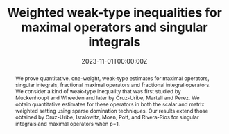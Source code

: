 ---
title: "Weighted weak-type inequalities for maximal operators and singular integrals"
authors:
- David Cruz-Uribe
- admin
date: "2023-11-01T00:00:00Z"
doi: ""

# Schedule page publish date (NOT publication's date).
publishDate: "2023-11-01T00:00:00Z"

# Publication type.
# Legend: 0 = Uncategorized; 1 = Conference paper; 2 = Journal article;
# 3 = Preprint / Working Paper; 4 = Report; 5 = Book; 6 = Book section;
# 7 = Thesis; 8 = Patent
publication_types: ["3"]

# Publication name and optional abbreviated publication name.
publication: ""
publication_short: ""

abstract: We prove quantitative, one-weight, weak-type estimates for maximal operators, singular integrals, fractional maximal operators and fractional integral operators. We consider a kind of weak-type inequality that was first studied by Muckenhoupt and Wheeden and later by Cruz-Uribe, Martell and Perez. We obtain quantitative estimates for these operators in both the scalar and matrix weighted setting using sparse domination techniques. Our results extend those obtained by Cruz-Uribe, Isralowitz, Moen, Pott, and Rivera-Ríos for singular integrals and maximal operators when p=1.

# Summary. An optional shortened abstract.
summary: We prove quantitative, one-weight, weak-type estimates for maximal operators, singular integrals, fractional maximal operators and fractional integral operators.

tags:
- Muckenhoupt Weights
- Maximal Operator 
- Singular Integrals
- Riesz Potentials
featured: false

links:
- name: arXiV
  url: https://arxiv.org/abs/2311.00828
url_pdf: https://arxiv.org/pdf/2311.00828.pdf

# Featured image
# To use, add an image named `featured.jpg/png` to your page's folder. 
image:
  caption: 'Image credit: [**Unsplash**](https://unsplash.com/photos/s9CC2SKySJM)'
  focal_point: ""
  preview_only: false

# Associated Projects (optional).
#   Associate this publication with one or more of your projects.
#   Simply enter your project's folder or file name without extension.
#   E.g. `internal-project` references `content/project/internal-project/index.md`.
#   Otherwise, set `projects: []`.
projects:
- internal-project

# Slides (optional).
#   Associate this publication with Markdown slides.
#   Simply enter your slide deck's filename without extension.
#   E.g. `slides: "example"` references `content/slides/example/index.md`.
#   Otherwise, set `slides: ""`.
slides: ""
---